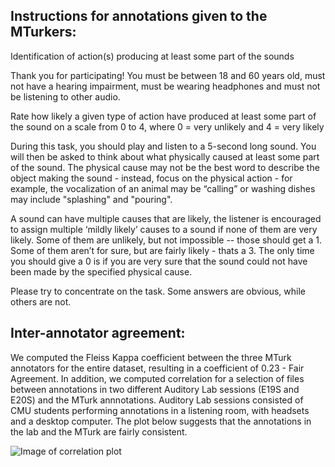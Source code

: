 
##  Instructions for annotations given to the MTurkers:

Identification of action(s) producing at least some part of the sounds

Thank you for participating! You must be between 18 and 60 years old, must not have a hearing impairment, must be wearing headphones and must not be listening to other audio.

Rate how likely a given type of action have produced at least some part of the sound on a scale from 0 to 4, where 0 = very unlikely and 4 = very likely

During this task, you should play and listen to a 5-second long sound. You will then be asked to think about what physically caused at least some part of the sound. The physical cause may not be the best word to describe the object making the sound - instead, focus on the physical action - for example, the vocalization of an animal may be “calling” or washing dishes may include "splashing" and "pouring".

A sound can have multiple causes that are likely, the listener is encouraged to assign multiple ‘mildly likely’ causes to a sound if none of them are very likely. Some of them are unlikely, but not impossible -- those should get a 1. Some of them aren’t for sure, but are fairly likely - thats a 3. The only time you should give a 0 is if you are very sure that the sound could not have been made by the specified physical cause.

Please try to concentrate on the task. Some answers are obvious, while others are not.


## Inter-annotator agreement: 

We computed the Fleiss Kappa coefficient between the three MTurk annotators for the entire dataset, resulting in a coefficient of 0.23 - Fair Agreement. In addition, we computed correlation for a selection of files between annotations in two different Auditory Lab sessions (E19S and E20S) and the MTurk annnotations. Auditory Lab sessions consisted of CMU students performing annotations in a listening room, with headsets and a desktop computer. The plot below suggests that the annotations in the lab and the MTurk are fairly consistent.

![Image of correlation plot](https://github.com/bmartin1/Sound-Events-Descriptors/blob/master/causal_actions/action_vectors_dataset/corralation_comparison_between_lab_and_mturk.png)
